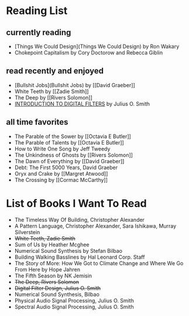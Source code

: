 # Reading List

## currently reading
- [Things We Could Design](Things We Could Design) by Ron Wakary
- Chokepoint Capitalism by Cory Doctorow and Rebecca Giblin


## read recently and enjoyed
- [Bullshit Jobs](Bullshit Jobs) by [[David Graeber]]
- White Teeth by [[Zadie Smith]]
- The Deep by [[Rivers Solomon]]
- [INTRODUCTION TO DIGITAL FILTERS](https://ccrma.stanford.edu/~jos/filters/) by Julius O. Smith

## all time favorites
- The Parable of the Sower by [[Octavia E Butler]]
- The Parable of Talents by [[Octavia E Butler]]
- How to Write One Song by Jeff Tweedy
- The Unkindness of Ghosts by [[Rivers Solomon]]
- The Dawn of Everything by [[David Graeber]]
- Debt: The First 5000 Years, David Graeber
- Oryx and Crake by [[Margret Atwood]]
- The Crossing by [[Cormac McCarthy]]

# List of Books I Want To Read
- The Timeless Way Of Building, Christopher Alexander
- A Pattern Language, Christopher Alexander, Sara Ishikawa, Murray Silverstein
- ~~White Teeth, Zadie Smith~~
- Sum of Us by Heather Mcghee
- Numerical Sound Synthesis by  Stefan Bilbao
- Building Walking Basslines by Hal Leonard Corp. Staff
- The Story of More: How We Got to Climate Change and Where We Go From Here by Hope Jahren
- The Fifth Season by NK Jemisin
- ~~The Deep, Rivers Solomon~~
- ~~Digital Filter Design, Julius O. Smith~~
- Numerical Sound Synthesis, Bilbao
- Physical Audio Signal Processing, Julius O. Smith
- Spectral Audio Signal Processing, Julius O. Smith



